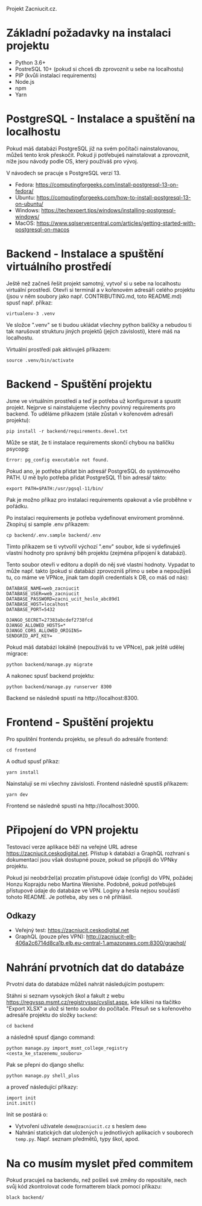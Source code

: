 Projekt Zacniucit.cz.

# Základní požadavky na instalaci projektu

- Python 3.6+
- PostreSQL 10+ (pokud si chceš db zprovoznit u sebe na localhostu)
- PIP (kvůli instalaci requirements)
- Node.js
- npm
- Yarn

# PostgreSQL - Instalace a spuštění na localhostu

Pokud máš databázi PostgreSQL již na svém počítači nainstalovanou, můžeš
tento krok přeskočit. Pokud ji potřebuješ nainstalovat a zprovoznit, níže
jsou návody podle OS, který používáš pro vývoj.

V návodech se pracuje s PostgreSQL verzí 13.

- Fedora: https://computingforgeeks.com/install-postgresql-13-on-fedora/
- Ubuntu: https://computingforgeeks.com/how-to-install-postgresql-13-on-ubuntu/
- Windows: https://techexpert.tips/windows/installing-postgresql-windows/
- MacOS: https://www.sqlservercentral.com/articles/getting-started-with-postgresql-on-macos

# Backend - Instalace a spuštění virtuálního prostředí

Ještě než začneš řešit projekt samotný, vytvoř si u sebe na localhostu
virtuální prostředí. Otevři si terminál a v kořenovém adresáři celého
projektu (jsou v něm soubory jako např. CONTRIBUTING.md, toto README.md)
spusť např. příkaz:

```
virtualenv-3 .venv
```

Ve složce ".venv" se ti budou ukládat všechny python balíčky a nebudou ti
tak narušovat strukturu jiných projektů (jejich závislosti), které máš
na localhostu.

Virtuální prostředí pak aktivuješ příkazem:

```
source .venv/bin/activate
```

# Backend - Spuštění projektu

Jsme ve virtuálním prostředí a teď je potřeba už konfigurovat a spustit projekt.
Nejprve si nainstalujeme všechny povinný requirements pro backend. To uděláme
příkazem (stále zůstaň v kořenovém adresáři projektu):

```
pip install -r backend/requirements.devel.txt
```

Může se stát, že ti instalace requirements skončí chybou na balíčku psycopg:

```
Error: pg_config executable not found.
```

Pokud ano, je potřeba přidat bin adresář PostgreSQL do systémového PATH.
U mě bylo potřeba přidat PostgreSQL 11 bin adresář takto:

```
export PATH=$PATH:/usr/pgsql-11/bin/
```

Pak je možno příkaz pro instalaci requirements opakovat a vše proběhne v pořádku.

Po instalaci requirements je potřeba vydefinovat enviroment proměnné.
Zkopíruj si sample .env příkazem:

```
cp backend/.env.sample backend/.env
```

Tímto příkazem se ti vytvořil výchozí ".env" soubor, kde si vydefinuješ vlastní
hodnoty pro správný běh projektu (zejména připojení k databázi).

Tento soubor otevři v editoru a doplň do něj své vlastní hodnoty. Vypadat to může
např. takto (pokud si databázi zprovozníš přímo u sebe a nepoužiješ tu, co máme
ve VPNce, jinak tam doplň credentials k DB, co máš od nás):

```
DATABASE_NAME=web_zacniucit
DATABASE_USER=web_zacniucit
DATABASE_PASSWORD=zacni_ucit_heslo_abc89d1
DATABASE_HOST=localhost
DATABASE_PORT=5432

DJANGO_SECRET=27383abcdef2738fcd
DJANGO_ALLOWED_HOSTS=*
DJANGO_CORS_ALLOWED_ORIGINS=
SENDGRID_API_KEY=
```

Pokud máš databázi lokálně (nepoužíváš tu ve VPNce), pak ještě udělej migrace:

```
python backend/manage.py migrate
```

A nakonec spusť backend projektu:

```
python backend/manage.py runserver 8300
```

Backend se následně spustí na http://localhost:8300.


# Frontend - Spuštění projektu

Pro spuštění frontendu projektu, se přesuň do adresáře frontend:

```
cd frontend
```

A odtud spusť příkaz:

```
yarn install
```

Nainstalují se mi všechny závislosti. Frontend následně spustíš příkazem:

```
yarn dev
```

Frontend se následně spustí na http://localhost:3000.


# Připojení do VPN projektu

Testovací verze aplikace běží na veřejné URL adrese https://zacniucit.ceskodigital.net.
Přístup k databázi a GraphQL rozhraní s dokumentací jsou však dostupné pouze, pokud se připojíš
do VPNky projektu.

Pokud jsi neobdržel(a) prozatím přístupové údaje (config) do VPN, požádej Honzu Koprajdu
nebo Martina Wenishe. Podobně, pokud potřebuješ přístupové údaje do databáze ve VPN.
Loginy a hesla nejsou součástí tohoto README. Je potřeba, aby ses o ně přihlásil.

## Odkazy

- Veřejný test: https://zacniucit.ceskodigital.net
- GraphQL (pouze přes VPN): http://zacniucit-elb-406a2c6714d8ca1b.elb.eu-central-1.amazonaws.com:8300/graphql/


# Nahrání prvotních dat do databáze

Prvotní data do databáze můžeš nahrát následujícím postupem:

Stáhni si seznam vysokých škol a fakult z webu https://regvssp.msmt.cz/registrvssp/cvslist.aspx,
kde klikni na tlačítko "Export XLSX" a ulož si tento soubor do počítače. Přesuň se s kořenového
adresáře projektu do složky `backend`:

```
cd backend 
```

a následně spusť django command:

```
python manage.py import_msmt_college_registry <cesta_ke_stazenemu_souboru>
```

Pak se přepni do django shellu:

```
python manage.py shell_plus
```

a proveď následující příkazy:

```
import init
init.init()
```

Init se postárá o:
* Vytvoření uživatele `demo@zacniucit.cz` s heslem `demo`
* Nahrání statických dat uložených u jednotlivých aplikacích v souborech `temp.py`. Např. seznam
předmětů, typy škol, apod.


# Na co musím myslet před commitem

Pokud pracuješ na backendu, než pošleš své změny do repositáře, nech svůj kód zkontrolovat code formatterem black
pomocí příkazu:

```
black backend/
```

